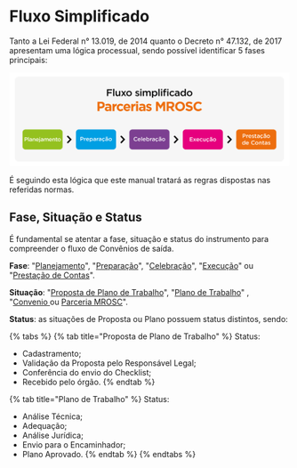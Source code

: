 # Fluxo Simplificado

Tanto a Lei Federal n° 13.019, de 2014 quanto o Decreto n° 47.132, de 2017 apresentam uma lógica processual, sendo possível identificar 5 fases principais:

![](<../../.gitbook/assets/image (381).png>)

É seguindo esta lógica que este manual tratará as regras dispostas nas referidas normas.

## Fase, Situação e Status

É fundamental se atentar a fase, situação e status do instrumento para compreender o fluxo de Convênios de saída.&#x20;

**Fase**: "[Planejamento](broken-reference)", "[Preparação](broken-reference)", "[Celebração](broken-reference)", "[Execução](broken-reference)" ou "[Prestação de Contas](broken-reference)".

**Situação**: "[Proposta de Plano de Trabalho](broken-reference)", "[Plano de Trabalho](broken-reference)" , "[Convenio ](broken-reference)ou [Parceria MROSC](broken-reference)".

**Status**: as situações de Proposta ou Plano possuem status distintos, sendo:

{% tabs %}
{% tab title="Proposta de Plano de Trabalho" %}
Status:

* Cadastramento;
* Validação da Proposta pelo Responsável Legal;
* Conferência do envio do Checklist;
* Recebido pelo órgão.
{% endtab %}

{% tab title="Plano de Trabalho" %}
Status:

* Análise Técnica;
* Adequação;
* Análise Jurídica;
* Envio para o Encaminhador;
* Plano Aprovado.
{% endtab %}
{% endtabs %}
